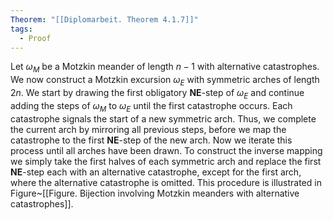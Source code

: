 ```yaml
---
Theorem: "[[Diplomarbeit. Theorem 4.1.7]]"
tags:
  - Proof
---
```


Let $\omega_M$ be a Motzkin meander of length $n-1$ with alternative catastrophes. We now construct a Motzkin excursion $\omega_E$ with symmetric arches of length $2n$. We start by drawing the first obligatory **NE**-step of $\omega_E$ and continue adding the steps of $\omega_M$ to $\omega_E$ until the first catastrophe occurs. Each catastrophe signals the start of a new symmetric arch. Thus, we complete the current arch by mirroring all previous steps, before we map the catastrophe to the first **NE**-step of the new arch.
Now we iterate this process until all arches have been drawn.
To construct the inverse mapping we simply take the first halves of each symmetric arch and replace the first **NE**-step each with an alternative catastrophe, except for the first arch, where the alternative catastrophe is omitted. This procedure is illustrated in Figure~[[Figure. Bijection involving Motzkin meanders with alternative catastrophes]].
